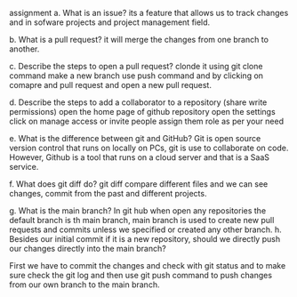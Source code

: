 assignment a. What is an issue? its a feature that allows us to track changes and in sofware projects and project management field.

b. What is a pull request? it will merge the changes from one branch to another.

c. Describe the steps to open a pull request? clonde it using git clone command make a new branch use push command and by clicking on comapre and pull request and open a new pull request.

d. Describe the steps to add a collaborator to a repository (share write permissions) open the home page of github repository open the settings click on manage access or invite people assign them role as per your need

e. What is the difference between git and GitHub? Git is open source version control that runs on locally on PCs, git is use to collaborate on code. However, Github is a tool that runs on a cloud server and that is a SaaS service.

f. What does git diff do? git diff compare different files and we can see changes, commit from the past and different projects.

g. What is the main branch? In git hub when open any repositories the default branch is th main branch, main branch is used to create new pull requests and commits unless we specified or created any other branch. h. Besides our initial commit if it is a new repository, should we directly push our changes directly into the main branch?

First we have to commit the changes and check with git status and to make sure check the git log and then use git push command to push changes from our own branch to the main branch.
